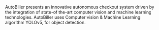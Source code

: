 AutoBiller presents an innovative autonomous checkout system driven by the integration of state-of the-art computer vision and machine learning technologies.  AutoBiller uses Computer vision & Machine Learning algorithm YOLOv5, for object detection.
